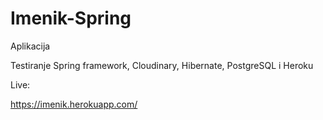 # Imenik-Spring
Aplikacija

Testiranje Spring framework, Cloudinary, Hibernate, PostgreSQL i Heroku

Live:

https://imenik.herokuapp.com/